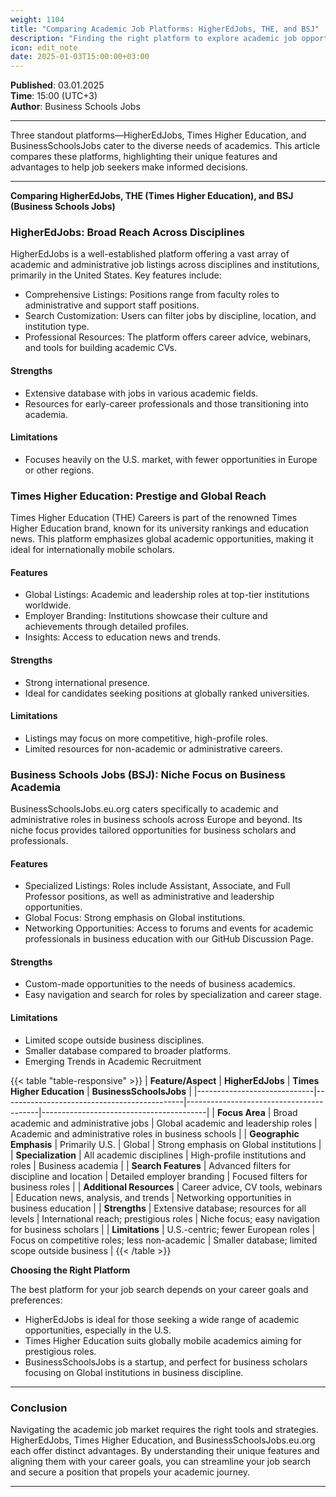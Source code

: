 ```yaml
---
weight: 1104
title: "Comparing Academic Job Platforms: HigherEdJobs, THE, and BSJ"
description: "Finding the right platform to explore academic job opportunities is a crucial step for professionals aiming to advance their careers."
icon: edit_note
date: 2025-01-03T15:00:00+03:00
---
```


**Published**: 03.01.2025 <br> **Time**: 15:00 (UTC+3) <br> **Author**: Business Schools Jobs

---

Three standout platforms—HigherEdJobs, Times Higher Education, and BusinessSchoolsJobs cater to the diverse needs of academics. This article compares these platforms, highlighting their unique features and advantages to help job seekers make informed decisions.

---

**Comparing HigherEdJobs, THE (Times Higher Education), and BSJ (Business Schools Jobs)**

### HigherEdJobs: Broad Reach Across Disciplines
HigherEdJobs is a well-established platform offering a vast array of academic and administrative job listings across disciplines and institutions, primarily in the United States. Key features include:
- Comprehensive Listings: Positions range from faculty roles to administrative and support staff positions.
- Search Customization: Users can filter jobs by discipline, location, and institution type.
- Professional Resources: The platform offers career advice, webinars, and tools for building academic CVs.

#### Strengths
- Extensive database with jobs in various academic fields.
- Resources for early-career professionals and those transitioning into academia.

#### Limitations
- Focuses heavily on the U.S. market, with fewer opportunities in Europe or other regions.

### Times Higher Education: Prestige and Global Reach
Times Higher Education (THE) Careers is part of the renowned Times Higher Education brand, known for its university rankings and education news. This platform emphasizes global academic opportunities, making it ideal for internationally mobile scholars.

#### Features
- Global Listings: Academic and leadership roles at top-tier institutions worldwide.
- Employer Branding: Institutions showcase their culture and achievements through detailed profiles.
- Insights: Access to education news and trends.

#### Strengths
- Strong international presence.
- Ideal for candidates seeking positions at globally ranked universities.

#### Limitations
- Listings may focus on more competitive, high-profile roles.
- Limited resources for non-academic or administrative careers.

### Business Schools Jobs (BSJ): Niche Focus on Business Academia
BusinessSchoolsJobs.eu.org caters specifically to academic and administrative roles in business schools across Europe and beyond. Its niche focus provides tailored opportunities for business scholars and professionals.

#### Features
- Specialized Listings: Roles include Assistant, Associate, and Full Professor positions, as well as administrative and leadership opportunities.
- Global Focus: Strong emphasis on Global institutions.
- Networking Opportunities: Access to forums and events for academic professionals in business education with our GitHub Discussion Page.

#### Strengths
- Custom-made opportunities to the needs of business academics.
- Easy navigation and search for roles by specialization and career stage.

#### Limitations
- Limited scope outside business disciplines.
- Smaller database compared to broader platforms.
- Emerging Trends in Academic Recruitment

{{< table "table-responsive" >}}
| **Feature/Aspect**          | **HigherEdJobs**                            | **Times Higher Education**             | **BusinessSchoolsJobs**          |
|-----------------------------|---------------------------------------------|-----------------------------------------|-----------------------------------------|
| **Focus Area**              | Broad academic and administrative jobs     | Global academic and leadership roles   | Academic and administrative roles in business schools |
| **Geographic Emphasis**     | Primarily U.S.                             | Global                                 | Strong emphasis on Global institutions   |
| **Specialization**          | All academic disciplines                   | High-profile institutions and roles    | Business academia                       |
| **Search Features**         | Advanced filters for discipline and location | Detailed employer branding           | Focused filters for business roles      |
| **Additional Resources**    | Career advice, CV tools, webinars          | Education news, analysis, and trends   | Networking opportunities in business education |
| **Strengths**               | Extensive database; resources for all levels | International reach; prestigious roles | Niche focus; easy navigation for business scholars |
| **Limitations**             | U.S.-centric; fewer European roles         | Focus on competitive roles; less non-academic | Smaller database; limited scope outside business |
{{< /table >}}

**Choosing the Right Platform**

The best platform for your job search depends on your career goals and preferences:
- HigherEdJobs is ideal for those seeking a wide range of academic opportunities, especially in the U.S.
- Times Higher Education suits globally mobile academics aiming for prestigious roles.
- BusinessSchoolsJobs is a startup, and perfect for business scholars focusing on Global institutions in business discipline.

---

### Conclusion
Navigating the academic job market requires the right tools and strategies. HigherEdJobs, Times Higher Education, and BusinessSchoolsJobs.eu.org each offer distinct advantages. By understanding their unique features and aligning them with your career goals, you can streamline your job search and secure a position that propels your academic journey.

---
